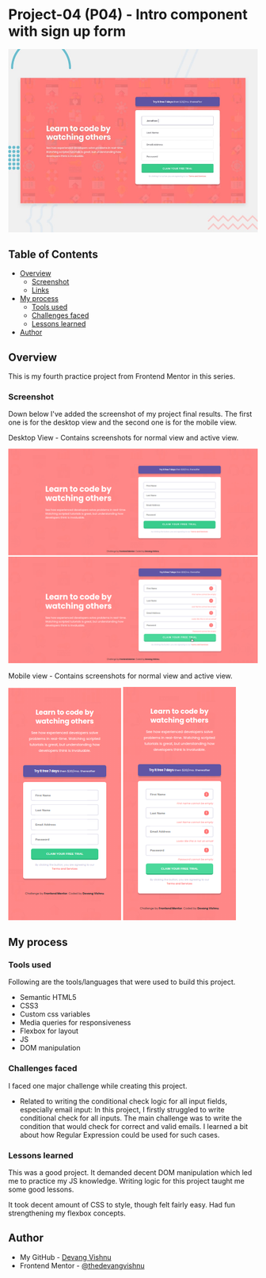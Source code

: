 # Project-04 (P04) - Intro component with sign up form

![Design preview for the Intro component with sign up form coding challenge](./design/desktop-preview.jpg)

## Table of Contents

- [Overview](#overview)
  - [Screenshot](#screenshot)
  - [Links](#links)
- [My process](#my-process)
  - [Tools used](#tools-used)
  - [Challenges faced](#challenges-faced)
  - [Lessons learned](#lessons-learned)
- [Author](#author)

## Overview

This is my fourth practice project from Frontend Mentor in this series.

### Screenshot

Down below I've added the screenshot of my project final results. The first one is for the desktop view and the second one is for the mobile view.

Desktop View - Contains screenshots for normal view and active view.

![Alt text](./screenshots/desktop.png)
![Alt text](./screenshots/desktop-active.png)

Mobile view - Contains screenshots for normal view and active view.

![Alt text](./screenshots/mobile.png)
![Alt text](./screenshots/mobile-active.png)

## My process

### Tools used

Following are the tools/languages that were used to build this project.

- Semantic HTML5
- CSS3
- Custom css variables
- Media queries for responsiveness
- Flexbox for layout
- JS
- DOM manipulation

### Challenges faced

I faced one major challenge while creating this project.

- Related to writing the conditional check logic for all input fields, especially email input:
  In this project, I firstly struggled to write conditional check for all inputs. The main challenge was to write the condition that would check for correct and valid emails. I learned a bit about how Regular Expression could be used for such cases.

### Lessons learned

This was a good project. It demanded decent DOM manipulation which led me to practice my JS knowledge. Writing logic for this project taught me some good lessons.

It took decent amount of CSS to style, though felt fairly easy. Had fun strengthening my flexbox concepts.

## Author

- My GitHub - [Devang Vishnu](https://github.com/thedevangvishnu)
- Frontend Mentor - [@thedevangvishnu](https://www.frontendmentor.io/profile/thedevangvishnu)
